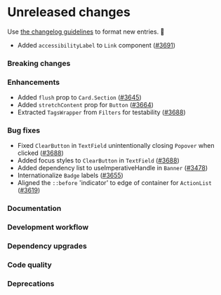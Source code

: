 # Unreleased changes

Use [the changelog guidelines](https://git.io/polaris-changelog-guidelines) to format new entries. 💜

- Added `accessibilityLabel` to `Link` component ([#3691](https://github.com/Shopify/polaris-react/pull/3691))

### Breaking changes

### Enhancements

- Added `flush` prop to `Card.Section` ([#3645](https://github.com/Shopify/polaris-react/pull/3645))
- Added `stretchContent` prop for `Button` ([#3664](https://github.com/Shopify/polaris-react/pull/3664))
- Extracted `TagsWrapper` from `Filters` for testability ([#3688](https://github.com/Shopify/polaris-react/pull/3688))

### Bug fixes

- Fixed `ClearButton` in `TextField` unintentionally closing `Popover` when clicked ([#3688](https://github.com/Shopify/polaris-react/pull/3688))
- Added focus styles to `ClearButton` in `TextField` ([#3688](https://github.com/Shopify/polaris-react/pull/3688))
- Added dependency list to useImperativeHandle in `Banner` ([#3478](https://github.com/Shopify/polaris-react/pull/3478))
- Internationalize `Badge` labels ([#3655](https://github.com/Shopify/polaris-react/pull/3655))
- Aligned the `::before` 'indicator' to edge of container for `ActionList` ([#3619](https://github.com/Shopify/polaris-react/pull/3619))

### Documentation

### Development workflow

### Dependency upgrades

### Code quality

### Deprecations
